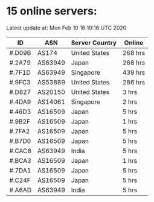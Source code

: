 # 15 online servers:

Latest update at: Mon Feb 10 16:10:16 UTC 2020

| ID | ASN | Server Country | Online |
| -- | --- | -------------- | ------ |
| #.D09B | AS174 | United States | 268 hrs |
| #.2A79 | AS63949 | Japan | 268 hrs |
| #.7F1D | AS63949 | Singapore | 439 hrs |
| #.9FC3 | AS53889 | United States | 286 hrs |
| #.D827 | AS20150 | United States | 3 hrs |
| #.4DA9 | AS14061 | Singapore | 2 hrs |
| #.46D3 | AS16509 | Japan | 5 hrs |
| #.9B2F | AS16509 | Japan | 1 hrs |
| #.7FA2 | AS16509 | Japan | 5 hrs |
| #.B7D0 | AS16509 | Japan | 5 hrs |
| #.CAC8 | AS63949 | India | 5 hrs |
| #.BCA3 | AS16509 | Japan | 1 hrs |
| #.7DA1 | AS16509 | Japan | 5 hrs |
| #.C24F | AS16509 | Japan | 5 hrs |
| #.A6AD | AS63949 | India | 5 hrs |

